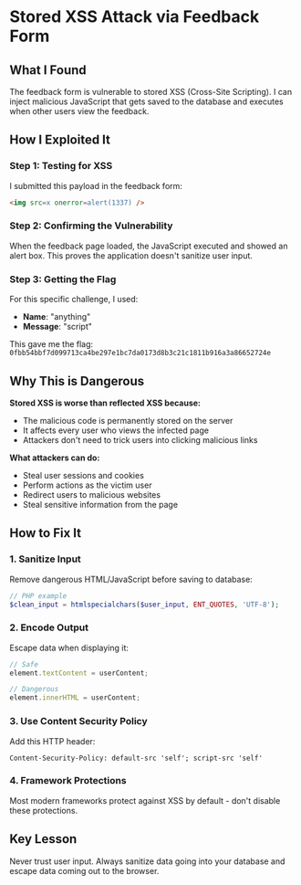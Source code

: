 # Stored XSS Attack via Feedback Form

## What I Found
The feedback form is vulnerable to stored XSS (Cross-Site Scripting). I can inject malicious JavaScript that gets saved to the database and executes when other users view the feedback.

## How I Exploited It

### Step 1: Testing for XSS
I submitted this payload in the feedback form:
```html
<img src=x onerror=alert(1337) />
```

### Step 2: Confirming the Vulnerability
When the feedback page loaded, the JavaScript executed and showed an alert box. This proves the application doesn't sanitize user input.

### Step 3: Getting the Flag
For this specific challenge, I used:
- **Name**: "anything" 
- **Message**: "script"

This gave me the flag: `0fbb54bbf7d099713ca4be297e1bc7da0173d8b3c21c1811b916a3a86652724e`

## Why This is Dangerous

**Stored XSS is worse than reflected XSS because:**
- The malicious code is permanently stored on the server
- It affects every user who views the infected page
- Attackers don't need to trick users into clicking malicious links

**What attackers can do:**
- Steal user sessions and cookies
- Perform actions as the victim user
- Redirect users to malicious websites
- Steal sensitive information from the page

## How to Fix It

### 1. Sanitize Input
Remove dangerous HTML/JavaScript before saving to database:
```php
// PHP example
$clean_input = htmlspecialchars($user_input, ENT_QUOTES, 'UTF-8');
```

### 2. Encode Output
Escape data when displaying it:
```javascript
// Safe
element.textContent = userContent;

// Dangerous
element.innerHTML = userContent;
```

### 3. Use Content Security Policy
Add this HTTP header:
```
Content-Security-Policy: default-src 'self'; script-src 'self'
```

### 4. Framework Protections
Most modern frameworks protect against XSS by default - don't disable these protections.

## Key Lesson
Never trust user input. Always sanitize data going into your database and escape data coming out to the browser.